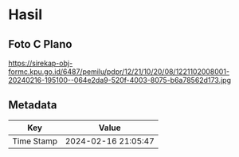 # Hasil

## Foto C Plano

https://sirekap-obj-formc.kpu.go.id/6487/pemilu/pdpr/12/21/10/20/08/1221102008001-20240216-195100--064e2da9-520f-4003-8075-b6a78562d173.jpg


## Metadata

| Key        | Value               |
| ---------- | ------------------- |
| Time Stamp | 2024-02-16 21:05:47 |



